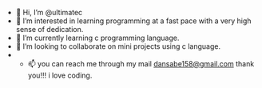 - 👋 Hi, I’m @ultimatec
- 👀 I’m interested in learning programming at a fast pace with a very high sense of dedication.
- 🌱 I’m currently learning c programming language.
- 💞️ I’m looking to collaborate on mini projects using c language.
- - 📫 you can reach me through my mail dansabe158@gmail.com 
thank you!!! i love coding. 
